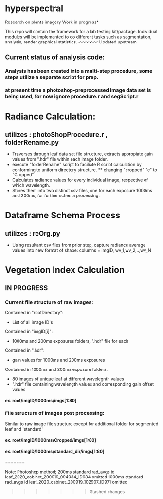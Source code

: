 # hyperspectral
Research on plants imagery
Work in progress*

This repo will contain the framework for a lab testing kit/package.
Individual modules will be implemented to do different tasks such as segmentation, analysis, render graphical statistics.
<<<<<<< Updated upstream
## Current status of analysis code:
### Analysis has been created into a multi-step procedure, some steps utilize a separate script for prep. 
### at present time a photoshop-preprocessed image data set is being used, for now ignore procedure.r and segScript.r
# Radiance Calculation: 
## utilizes : photoShopProcedure.r , folderRename.py
* Traverses through leaf data set file structure, extracts appropiate gain values from ".hdr" file within each image folder.
* execute "folderRename" script to faciliate R script calculation by conforming to uniform directory structure.
** changing "cropped"|"c" to "Cropped"
* Calculates radiance values for every individual image, respective of which wavelength.
* Stores them into two distinct csv files, one for each exposure 1000ms and 200ms, for further schema processing. 
# Dataframe Schema Process
## utilizes : reOrg.py
* Using resultant csv files from prior step, capture radiance average values into new format of shape:
 columns = imgID, wv_1,wv_2,..,wv_N
# Vegetation Index Calculation
## IN PROGRESS


### Current file structure of raw images:
Contained in "rootDirectory":
 *  List of all image ID's

Contained in "imgID[i]":
 * 1000ms and 200ms exposures folders, ".hdr" file for each

Contained in ".hdr":
 * gain values for 1000ms and 200ms exposures 

Contained in 1000ms and 200ms exposure folders:
 * 80 images of unique leaf at different wavelegnth values
 * ".hdr" file containing wavelength values and corresponding gain offset values
#### ex. root/imgID/1000ms/imgs[1:80]
 ### File structure of images post processing:
Similar to raw image file structure except for additional folder for segmented leaf and 'standard'
#### ex. root/imgID/1000ms/Cropped/imgs[1:80]
#### ex. root/imgID/1000ms/standard_dir/imgs[1:80]

=======

Note: 
Photoshop method; 200ms standard rad_avgs id leaf_2020_cabinet_200919_094034_ID984 omitted
			 1000ms standard rad_avgs id leaf_2020_cabinet_200919_102907_ID971 omitted
>>>>>>> Stashed changes
